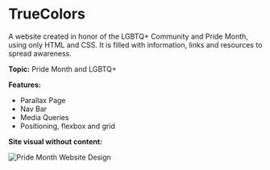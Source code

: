 # TrueColors
A website created in honor of the LGBTQ+ Community and Pride Month, using only HTML and CSS. It is filled with information, links and resources to spread awareness.

**Topic:** Pride Month and LGBTQ+

**Features:**

- Parallax Page
- Nav Bar
- Media Queries
- Positioning, flexbox and grid

**Site visual without content:**

![Pride Month Website Design](https://user-images.githubusercontent.com/53130340/169708245-70ebed19-43a4-483b-92b6-7560d435a016.png)
